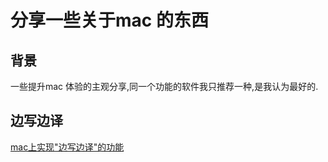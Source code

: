# 分享一些关于mac 的东西 
## 背景
一些提升mac 体验的主观分享,同一个功能的软件我只推荐一种,是我认为最好的.

## 边写边译
[mac上实现"边写边译"的功能](data/mac上实现"边写边译"的功能.md)